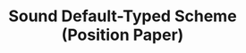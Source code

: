 ---
title: "Sound Default-Typed Scheme (Position Paper)"
authors: Jan-Paul Ramos-Dávila
type:
category: workshop
conf: Scheme
in: "Scheme and Functional Programming Workshop, co-located with ICFP/SPLASH"
year: 2025
month: October
dates: 16
video_link: https://www.youtube.com/live/Zl-M3avRPXI?si=Qg2PBIW8bFaZzvcR&t=11040s
---